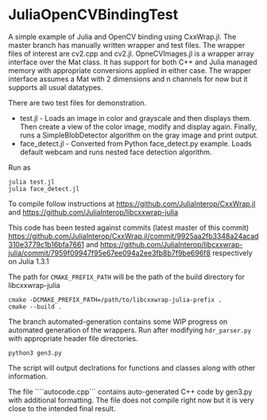 # JuliaOpenCVBindingTest
A simple example of Julia and OpenCV binding using CxxWrap.jl. The master branch has manually written wrapper and test files. The wrapper files of interest are cv2.cpp and cv2.jl. OpneCVImages.jl is a wrapper array interface over the Mat class. It has support for both C++ and Julia managed memory with appropriate conversions applied in either case. The wrapper interface assumes a Mat with 2 dimensions and n channels for now but it supports all usual datatypes.

There are two test files for demonstration. 
 - test.jl - Loads an image in color and grayscale and then displays them. Then create a view of the color image, modify and display again. Finally, runs a SimpleBlobDetector algorithm on the gray image and print output.
 - face_detect.jl - Converted from Python face_detect.py example. Loads default webcam and runs nested face detection algorithm.


Run as
```
julia test.jl
julia face_detect.jl
```

To compile follow instructions at https://github.com/JuliaInterop/CxxWrap.jl and https://github.com/JuliaInterop/libcxxwrap-julia

This code has been tested against commits (latest master of this commit) https://github.com/JuliaInterop/CxxWrap.jl/commit/9925aa2fb3348a24acad310e3779c1b16bfa7661 and https://github.com/JuliaInterop/libcxxwrap-julia/commit/7959f09947f95e67ee094a2ee3fb8b7f9be696f8 respectively on Julia 1.3.1

The path for ```CMAKE_PREFIX_PATH``` will be the path of the build directory for libcxxwrap-julia

```
cmake -DCMAKE_PREFIX_PATH=/path/to/libcxxwrap-julia-prefix .
cmake --build .
```

The branch automated-generation contains some WIP progress on automated generation of the wrappers. Run after modifying ```hdr_parser.py``` with appropriate header file directories.
```
python3 gen3.py
```

The script will output declrations for functions and classes along with other information.

The file ````autocode.cpp``` contains auto-generated C++ code by gen3.py with additional formatting. The file does not compile right now but it is very close to the intended final result. 